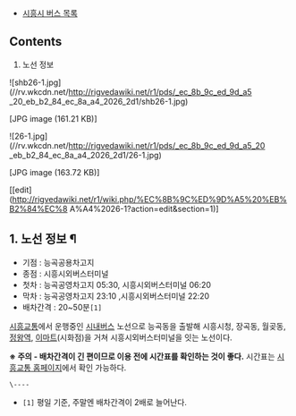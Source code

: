 * [시흥시 버스 목록](%EC%8B%9C%ED%9D%A5%EC%8B%9C%20%EB%B2%84%EC%8A%A4%20%EB%AA%A9%EB%A1%9D.md)

## Contents

    

1. 노선 정보 

![shb26-1.jpg](//rv.wkcdn.net/http://rigvedawiki.net/r1/pds/_ec_8b_9c_ed_9d_a5
_20_eb_b2_84_ec_8a_a4_2026_2d1/shb26-1.jpg)

[JPG image (161.21 KB)]

  

![26-1.jpg](//rv.wkcdn.net/http://rigvedawiki.net/r1/pds/_ec_8b_9c_ed_9d_a5_20
_eb_b2_84_ec_8a_a4_2026_2d1/26-1.jpg)

[JPG image (163.72 KB)]

[[edit](http://rigvedawiki.net/r1/wiki.php/%EC%8B%9C%ED%9D%A5%20%EB%B2%84%EC%8
A%A4%2026-1?action=edit&section=1)]

## 1. 노선 정보 ¶

  * 기점 : 능곡공용차고지
  * 종점 : 시흥시외버스터미널
  * 첫차 : 능곡공영차고지 05:30, 시흥시외버스터미널 06:20
  * 막차 : 능곡공영차고지 23:10 ,시흥시외버스터미널 22:20
  * 배차간격 : 20~50분`[1]`  

[시흥교통](%EC%8B%9C%ED%9D%A5%EA%B5%90%ED%86%B5.md)에서 운행중인
[시내버스](%EC%8B%9C%EB%82%B4%EB%B2%84%EC%8A%A4.md) 노선으로 능곡동을 출발해 시흥시청, 장곡동,
월곶동, [정왕역](%EC%A0%95%EC%99%95%EC%97%AD.md),
[이마트](%EC%9D%B4%EB%A7%88%ED%8A%B8.md)(시화점)을 거쳐 시흥시외버스터미널을 잇는 노선이다.

  

**※ 주의 - 배차간격이 긴 편이므로 이용 전에 시간표를 확인하는 것이 좋다.** 시간표는 [시흥교통 홈페이지](http://www.shbus.net/)에서 확인 가능하다.

`\----`

  * `[1]` 평일 기준, 주말엔 배차간격이 2배로 늘어난다.

